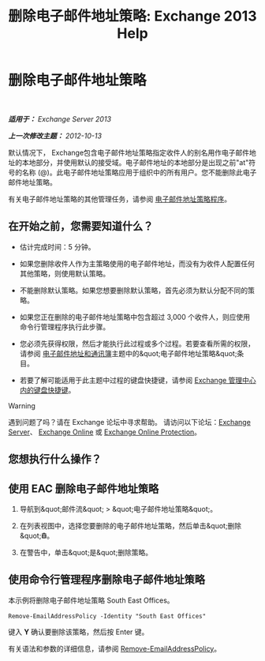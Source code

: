 ﻿---
title: '删除电子邮件地址策略: Exchange 2013 Help'
TOCTitle: 删除电子邮件地址策略
ms:assetid: f1d05223-7d41-406d-8fae-f4227be1c1c2
ms:mtpsurl: https://technet.microsoft.com/zh-cn/library/Bb125181(v=EXCHG.150)
ms:contentKeyID: 50491969
ms.date: 05/21/2018
mtps_version: v=EXCHG.150
ms.translationtype: MT
---

# 删除电子邮件地址策略

 

_**适用于：** Exchange Server 2013_

_**上一次修改主题：** 2012-10-13_

默认情况下， Exchange包含电子邮件地址策略指定收件人的别名用作电子邮件地址的本地部分，并使用默认的接受域。电子邮件地址的本地部分是出现之前"at"符号的名称 (@)。此电子邮件地址策略应用于组织中的所有用户。您不能删除此电子邮件地址策略。

有关电子邮件地址策略的其他管理任务，请参阅 [电子邮件地址策略程序](email-address-policy-procedures-exchange-2013-help.md)。

## 在开始之前，您需要知道什么？

  - 估计完成时间：5 分钟。

  - 如果您删除收件人作为主策略使用的电子邮件地址，而没有为收件人配置任何其他策略，则使用默认策略。

  - 不能删除默认策略。如果您想要删除默认策略，首先必须为默认分配不同的策略。

  - 如果您正在删除的电子邮件地址策略中包含超过 3,000 个收件人，则应使用命令行管理程序执行此步骤。

  - 您必须先获得权限，然后才能执行此过程或多个过程。若要查看所需的权限，请参阅 [电子邮件地址和通讯簿](email-addresses-and-address-books-exchange-2013-help.md)主题中的\&quot;电子邮件地址策略\&quot;条目。

  - 若要了解可能适用于此主题中过程的键盘快捷键，请参阅 [Exchange 管理中心内的键盘快捷键](keyboard-shortcuts-in-the-exchange-admin-center-exchange-online-protection-help.md)。

> [!warning]
> 遇到问题了吗？请在 Exchange 论坛中寻求帮助。 请访问以下论坛：<a href="https://go.microsoft.com/fwlink/p/?linkid=60612">Exchange Server</a>、 <a href="https://go.microsoft.com/fwlink/p/?linkid=267542">Exchange Online</a> 或 <a href="https://go.microsoft.com/fwlink/p/?linkid=285351">Exchange Online Protection</a>。


## 您想执行什么操作？

## 使用 EAC 删除电子邮件地址策略

1.  导航到\&quot;邮件流\&quot; \> \&quot;电子邮件地址策略\&quot;。

2.  在列表视图中，选择您要删除的电子邮件地址策略，然后单击\&quot;删除\&quot;![删除图标](images/JJ657511.14f639f6-61e8-4418-bbfb-0db14de9d2f5(EXCHG.150).gif "删除图标")。

3.  在警告中，单击\&quot;是\&quot;删除策略。

## 使用命令行管理程序删除电子邮件地址策略

本示例将删除电子邮件地址策略 South East Offices。

    Remove-EmailAddressPolicy -Identity "South East Offices"

键入 **Y** 确认要删除该策略，然后按 Enter 键。

有关语法和参数的详细信息，请参阅 [Remove-EmailAddressPolicy](https://technet.microsoft.com/zh-cn/library/bb124504\(v=exchg.150\))。

